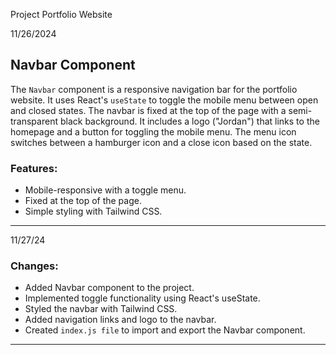 Project Portfolio Website

11/26/2024
## Navbar Component

The `Navbar` component is a responsive navigation bar for the portfolio website. It uses React's `useState` to toggle the mobile menu between open and closed states. The navbar is fixed at the top of the page with a semi-transparent black background. It includes a logo ("Jordan") that links to the homepage and a button for toggling the mobile menu. The menu icon switches between a hamburger icon and a close icon based on the state.

### Features:
- Mobile-responsive with a toggle menu.
- Fixed at the top of the page.
- Simple styling with Tailwind CSS.
---
11/27/24
### Changes:
- Added Navbar component to the project.
- Implemented toggle functionality using React's useState.
- Styled the navbar with Tailwind CSS.
- Added navigation links and logo to the navbar.
- Created `index.js file` to import and export the Navbar component.
---